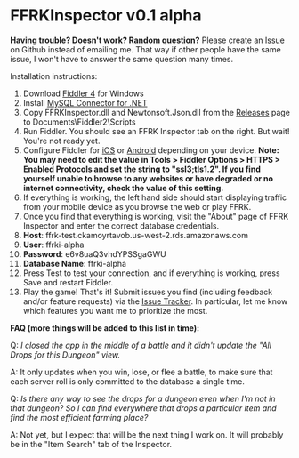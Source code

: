 # FFRKInspector v0.1 alpha

**Having trouble?  Doesn't work?  Random question?**  Please create an [Issue](https://github.com/cppisking/ffrk-inspector/issues) on Github instead of emailing me.  That way if other people have the same issue, I won't have to answer the same question many times.

Installation instructions:

1. Download [Fiddler 4](http://www.telerik.com/download/fiddler) for Windows
2. Install [MySQL Connector for .NET](https://dev.mysql.com/downloads/connector/net/)
3. Copy FFRKInspector.dll and Newtonsoft.Json.dll from the [Releases](https://github.com/cppisking/ffrk-inspector/releases) page to Documents\Fiddler2\Scripts
4. Run Fiddler.  You should see an FFRK Inspector tab on the right.  But wait!  You're not ready yet.
5. Configure Fiddler for [iOS](http://docs.telerik.com/fiddler/Configure-Fiddler/Tasks/ConfigureForiOS) or [Android](http://docs.telerik.com/fiddler/Configure-Fiddler/Tasks/ConfigureForAndroid) depending on your device.  **Note: You may need to edit the value in Tools > Fiddler Options > HTTPS > Enabled Protocols and set the string to "ssl3;tls1.2".  If you find yourself unable to browse to any websites or have degraded or no internet connectivity, check the value of this setting.**
6. If everything is working, the left hand side should start displaying traffic from your mobile device as you browse the web or play FFRK.
7. Once you find that everything is working, visit the "About" page of FFRK Inspector and enter the correct database credentials.
  1. **Host**: ffrk-test.ckamoyrtavob.us-west-2.rds.amazonaws.com
  2. **User**: ffrki-alpha
  3. **Password**: e6v8uaQ3vhdYPSSgaGWU
  4. **Database Name**: ffrki-alpha
8. Press Test to test your connection, and if everything is working, press Save and restart Fiddler.
9. Play the game!  That's it!  Submit issues you find (including feedback and/or feature requests) via the [Issue Tracker](https://github.com/cppisking/ffrk-inspector/issues).  In particular, let me know which features you want me to prioritize the most.  

**FAQ (more things will be added to this list in time):**

Q: *I closed the app in the middle of a battle and it didn't update the "All Drops for this Dungeon" view.*

A: It only updates when you win, lose, or flee a battle, to make sure that each server roll is only committed to the database a single time.  

Q: *Is there any way to see the drops for a dungeon even when I'm not in that dungeon?  So I can find *everywhere* that drops a particular item and find the most efficient farming place?*

A: Not yet, but I expect that will be the next thing I work on.  It will probably be in the "Item Search" tab of the Inspector.
